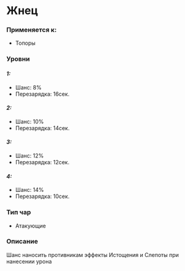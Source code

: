 # Жнец

### Применяется к:

* Топоры

### Уровни

#### _1:_&#x20;

* Шанс: 8%
* Перезарядка:  16сек.

#### _2:_

* Шанс: 10%
* Перезарядка:  14сек.&#x20;

#### _3:_&#x20;

* Шанс: 12%
* Перезарядка:  12сек.

#### _4:_

* Шанс: 14%
* Перезарядка:  10сек.&#x20;

### Тип чар

* Атакующие

### Описание&#x20;

Шанс наносить противникам эффекты Истощения и Слепоты при нанесении урона
